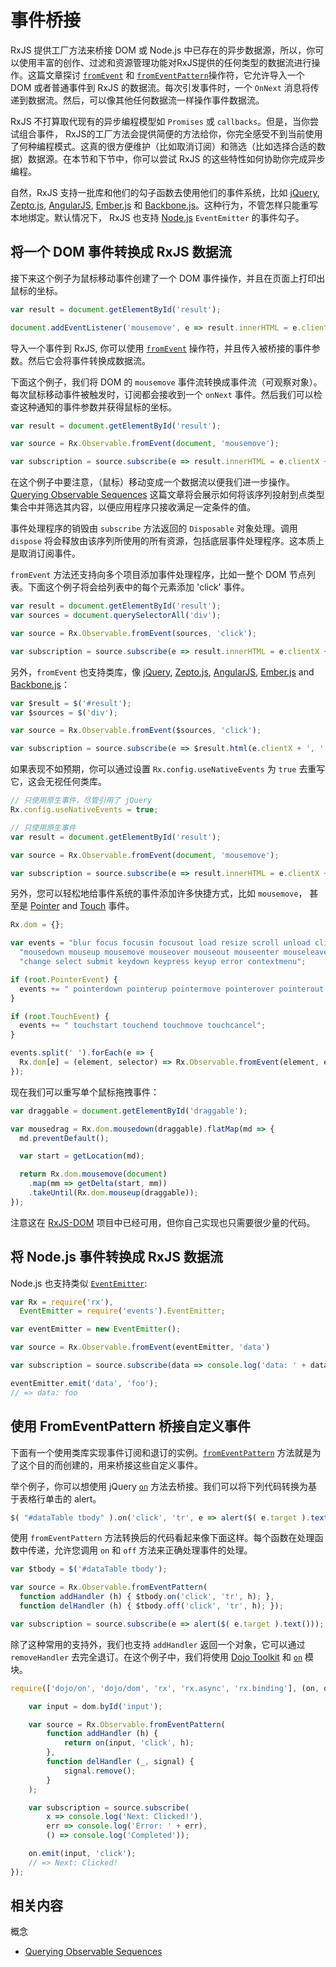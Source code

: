 # 事件桥接 #

RxJS 提供工厂方法来桥接 DOM 或 Node.js 中已存在的异步数据源，所以，你可以使用丰富的创作、过滤和资源管理功能对RxJS提供的任何类型的数据流进行操作。这篇文章探讨 [`fromEvent`](https://github.com/Reactive-Extensions/RxJS/tree/master/doc/api/core/operators/fromevent.md) 和 [`fromEventPattern`](https://github.com/Reactive-Extensions/RxJS/tree/master/doc/api/core/operators/fromeventpattern.md)操作符，它允许导入一个 DOM 或者普通事件到 RxJS 的数据流。每次引发事件时，一个 `OnNext` 消息将传递到数据流。然后，可以像其他任何数据流一样操作事件数据流。

RxJS 不打算取代现有的异步编程模型如 `Promises` 或 `callbacks`。但是，当你尝试组合事件， RxJS的工厂方法会提供简便的方法给你，你完全感受不到当前使用了何种编程模式。这真的很方便维护（比如取消订阅）和筛选（比如选择合适的数据）数据源。在本节和下节中，你可以尝试 RxJS 的这些特性如何协助你完成异步编程。

自然，RxJS 支持一批库和他们的勾子函数去使用他们的事件系统，比如 [jQuery](http://jquery.com/), [Zepto.js](http://zeptojs.com/), [AngularJS](https://angularjs.org/), [Ember.js](http://emberjs.com/) 和 [Backbone.js](http://backbonejs.org)。这种行为，不管怎样只能重写本地绑定。默认情况下， RxJS 也支持 [Node.js](http://nodejs.org) `EventEmitter` 的事件勾子。

## 将一个 DOM 事件转换成 RxJS 数据流 ##

接下来这个例子为鼠标移动事件创建了一个 DOM 事件操作，并且在页面上打印出鼠标的坐标。

```js
var result = document.getElementById('result');

document.addEventListener('mousemove', e => result.innerHTML = e.clientX + ', ' + e.clientY, false);
```

导入一个事件到 RxJS, 你可以使用 [`fromEvent`](https://github.com/Reactive-Extensions/RxJS/tree/master/doc/api/core/operators/fromevent.md) 操作符，并且传入被桥接的事件参数。然后它会将事件转换成数据流。

下面这个例子，我们将 DOM 的 `mousemove` 事件流转换成事件流（可观察对象）。每次鼠标移动事件被触发时，订阅都会接收到一个 `onNext` 事件。然后我们可以检查这种通知的事件参数并获得鼠标的坐标。

```js
var result = document.getElementById('result');

var source = Rx.Observable.fromEvent(document, 'mousemove');

var subscription = source.subscribe(e => result.innerHTML = e.clientX + ', ' + e.clientY);
```

在这个例子中要注意，（鼠标）移动变成一个数据流以便我们进一步操作。 [Querying Observable Sequences](querying.md) 这篇文章将会展示如何将该序列投射到点类型集合中并筛选其内容，以便应用程序只接收满足一定条件的值。

事件处理程序的销毁由 `subscribe` 方法返回的 `Disposable` 对象处理。调用 `dispose` 将会释放由该序列所使用的所有资源，包括底层事件处理程序。这本质上是取消订阅事件。

`fromEvent` 方法还支持向多个项目添加事件处理程序，比如一整个 DOM 节点列表。下面这个例子将会给列表中的每个元素添加 'click' 事件。

```js
var result = document.getElementById('result');
var sources = document.querySelectorAll('div');

var source = Rx.Observable.fromEvent(sources, 'click');

var subscription = source.subscribe(e => result.innerHTML = e.clientX + ', ' + e.clientY);
```

另外，`fromEvent` 也支持类库，像 [jQuery](http://jquery.com/), [Zepto.js](http://zeptojs.com/), [AngularJS](https://angularjs.org/), [Ember.js](http://emberjs.com/) and [Backbone.js](http://backbonejs.org)：

```js
var $result = $('#result');
var $sources = $('div');

var source = Rx.Observable.fromEvent($sources, 'click');

var subscription = source.subscribe(e => $result.html(e.clientX + ', ' + e.clientY));
```

如果表现不如预期，你可以通过设置 `Rx.config.useNativeEvents` 为 `true` 去重写它，这会无视任何类库。

```js
// 只使用原生事件，尽管引用了 jQuery
Rx.config.useNativeEvents = true;

// 只使用原生事件
var result = document.getElementById('result');

var source = Rx.Observable.fromEvent(document, 'mousemove');

var subscription = source.subscribe(e => result.innerHTML = e.clientX + ', ' + e.clientY);
```

另外，您可以轻松地给事件系统的事件添加许多快捷方式，比如 `mousemove`， 甚至是 [Pointer](http://www.w3.org/TR/pointerevents/) and [Touch](http://www.w3.org/TR/touch-events/) 事件。

```js
Rx.dom = {};

var events = "blur focus focusin focusout load resize scroll unload click dblclick " +
  "mousedown mouseup mousemove mouseover mouseout mouseenter mouseleave " +
  "change select submit keydown keypress keyup error contextmenu";

if (root.PointerEvent) {
  events += " pointerdown pointerup pointermove pointerover pointerout pointerenter pointerleave";
}

if (root.TouchEvent) {
  events += " touchstart touchend touchmove touchcancel";
}

events.split(' ').forEach(e => {
  Rx.dom[e] = (element, selector) => Rx.Observable.fromEvent(element, e, selector)
});
```

现在我们可以重写单个鼠标拖拽事件：

```js
var draggable = document.getElementById('draggable');

var mousedrag = Rx.dom.mousedown(draggable).flatMap(md => {
  md.preventDefault();

  var start = getLocation(md);

  return Rx.dom.mousemove(document)
    .map(mm => getDelta(start, mm))
    .takeUntil(Rx.dom.mouseup(draggable));
});
```

注意这在 [RxJS-DOM](https://github.com/Reactive-Extensions/RxJS-DOM) 项目中已经可用，但你自己实现也只需要很少量的代码。

## 将 Node.js 事件转换成 RxJS 数据流 ##

Node.js 也支持类似 [`EventEmitter`](http://nodejs.org/api/events.html#events_class_events_eventemitter):

```js
var Rx = require('rx'),
  EventEmitter = require('events').EventEmitter;

var eventEmitter = new EventEmitter();

var source = Rx.Observable.fromEvent(eventEmitter, 'data')

var subscription = source.subscribe(data => console.log('data: ' + data));

eventEmitter.emit('data', 'foo');
// => data: foo
```

## 使用 FromEventPattern 桥接自定义事件 ##

下面有一个使用类库实现事件订阅和退订的实例。[`fromEventPattern`](https://github.com/Reactive-Extensions/RxJS/tree/master/doc/api/core/operators/fromeventpattern.md) 方法就是为了这个目的而创建的，用来桥接这些自定义事件。

举个例子，你可以想使用 jQuery [`on`](http://api.jquery.com/on/) 方法去桥接。我们可以将下列代码转换为基于表格行单击的 alert。


```js
$( "#dataTable tbody" ).on('click', 'tr', e => alert($( e.target ).text()));
```

使用 `fromEventPattern` 方法转换后的代码看起来像下面这样。每个函数在处理函数中传递，允许您调用 `on` 和 `off` 方法来正确处理事件的处理。

```js
var $tbody = $('#dataTable tbody');

var source = Rx.Observable.fromEventPattern(
  function addHandler (h) { $tbody.on('click', 'tr', h); },
  function delHandler (h) { $tbody.off('click', 'tr', h); });

var subscription = source.subscribe(e => alert($( e.target ).text()));
```

除了这种常用的支持外，我们也支持 `addHandler` 返回一个对象，它可以通过 `removeHandler` 去完全退订。在这个例子中，我们将使用 [Dojo Toolkit](http://dojotoolkit.org) 和 [`on`](http://dojotoolkit.org/api/1.9/dojo/on.html) 模块。

```js
require(['dojo/on', 'dojo/dom', 'rx', 'rx.async', 'rx.binding'], (on, dom, rx) => {

    var input = dom.byId('input');

    var source = Rx.Observable.fromEventPattern(
        function addHandler (h) {
            return on(input, 'click', h);
        },
        function delHandler (_, signal) {
            signal.remove();
        }
    );

    var subscription = source.subscribe(
        x => console.log('Next: Clicked!'),
        err => console.log('Error: ' + err),
        () => console.log('Completed'));

    on.emit(input, 'click');
    // => Next: Clicked!
});
```

## 相关内容

概念
- [Querying Observable Sequences](querying_observable_sequences.md)
